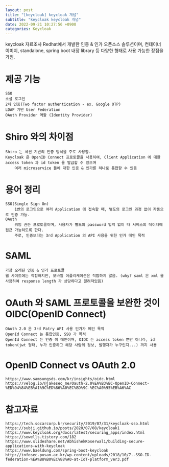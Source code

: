 ```yaml
---
layout: post
title: "[keycloak] keycloak 개념"
subtitle: "keycloak keycloak 개념"
date: 2022-09-21 10:27:56 +0900
categories: Keycloak
---
```

keycloak 자료조사
	Redhat에서 개발한 인증 & 인가 오픈소스 솔루션이며, 컨테이너 이미지,  standalone, spring boot 내장 library 등 다양한 형태로 사용 가능한 장점을 가짐.

# 제공 기능
	SSO
	소셜 로그인
	2차 인증(Two factor authentication - ex. Google OTP)
	LDAP 기반 User Federation
	OAuth Provider 역할 (Identity Provider)


# Shiro 와의 차이점
	Shiro 는 세션 기반의 인증 방식을 주로 사용함.
	Keycloak 은 OpenID Connect 프로토콜을 사용하여, Client Application 에 대한 access token 과 id token 을 발급할 수 있으며
		여러 microservice 들에 대한 인증 & 인가를 하나로 통합할 수 있음

# 용어 정리
	SSO(Single Sign On)
		1번의 로그인으로 여러 Application 에 접속할 때, 별도의 로그인 과정 없이 자동으로 인증 가능.
	OAuth
		위임 권한 프로토콜이며, 사용자가 별도의 password 입력 없이 타 서비스의 데이터에 접근 가능하도록 한다.
		주로, 인증보다는 3rd Application 의 API 사용을 위한 인가 메인 목적

# SAML
	가장 오래된 인증 & 인가 프로토콜
	웹 사이트에는 적합하지만, 모바일 어플리케이션은 적합하지 않음. (why? saml 은 xml 을 사용하여 response length 가 상당하다고 알려져있음)

# OAuth 와 SAML 프로토콜을 보완한 것이 OIDC(OpenID Connect)
	OAuth 2.0 은 3rd Patry API 사용 인가가 메인 목적
	OpenId Connect 는 통합인증, SSO 가 목적
	OpenId Connect 는 인증 이 메인이며, OIDC 는 access token 뿐만 아니라, id token(jwt 형태, 누가 인증하고 해당 사람의 정보, 발행자가 누구인지...) 까지 사용



# OpenID Connect vs OAuth 2.0
	https://www.samsungsds.com/kr/insights/oidc.html
	https://velog.io/@jakeseo_me/Oauth-2.0%EA%B3%BC-OpenID-Connect-%ED%94%84%EB%A1%9C%ED%86%A0%EC%BD%9C-%EC%A0%95%EB%A6%AC


# 참고자료
	https://tech.socarcorp.kr/security/2019/07/31/keycloak-sso.html
	https://subji.github.io/posts/2020/07/08/keycloak1
	https://www.keycloak.org/docs/latest/securing_apps/index.html
	https://sowells.tistory.com/182
	https://www.slideshare.net/AbhishekKoserwal1/building-secure-applications-with-keycloak
	https://www.baeldung.com/spring-boot-keycloak
	http://infosec.pusan.ac.kr/wp-content/uploads/2018/10/7.-SSO-ID-federation-%EA%B8%B0%EC%88%A0-at-IoT-platform_ver3.pdf



	
